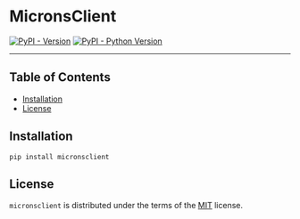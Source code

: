 # MicronsClient

[![PyPI - Version](https://img.shields.io/pypi/v/micronsclient.svg)](https://pypi.org/project/micronsclient)
[![PyPI - Python Version](https://img.shields.io/pypi/pyversions/micronsclient.svg)](https://pypi.org/project/micronsclient)

-----

## Table of Contents

- [Installation](#installation)
- [License](#license)

## Installation

```console
pip install micronsclient
```

## License

`micronsclient` is distributed under the terms of the [MIT](https://spdx.org/licenses/MIT.html) license.
